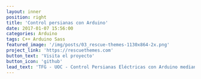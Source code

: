 ```yaml
---
layout: inner
position: right
title: 'Control persianas con Arduino'
date: 2017-01-07 15:56:00
categories: Arduino
tags: C++ Arduino Sass
featured_image: '/img/posts/03_rescue-themes-1130x864-2x.png'
project_link: 'https://rescuethemes.com'
button_text: 'Visita el proyecto'
button_icon: 'github'
lead_text: 'TFG - UOC - Control Persianas Eléctricas con Arduino mediante RF. Incluye opción para capturar el código de los mandos a distáncia de las persianas.'
---
```

